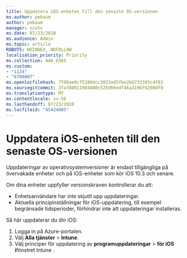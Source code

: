 ```yaml
---
title: Uppdatera iOS-enheten till den senaste OS-versionen
ms.author: pebaum
author: pebaum
manager: scotv
ms.date: 07/23/2020
ms.audience: Admin
ms.topic: article
ROBOTS: NOINDEX, NOFOLLOW
localization_priority: Priority
ms.collection: Adm_O365
ms.custom:
- "1124"
- "6700007"
ms.openlocfilehash: 7f08ae8cf5289dcc3833a85fbe2b6733393c4f83
ms.sourcegitcommit: 3fa780811984400c525d66edf46a3196f6290df0
ms.translationtype: MT
ms.contentlocale: sv-SE
ms.lasthandoff: 07/23/2020
ms.locfileid: "45424085"
---
```

# <a name="update-ios-device-to-latest-os-version"></a>Uppdatera iOS-enheten till den senaste OS-versionen

Uppdateringar av operativsystemversioner är endast tillgängliga på övervakade enheter och på iOS-enheter som kör iOS 10.3 och senare.

Om dina enheter uppfyller versionskraven kontrollerar du att:  
- Enhetsanvändare har inte skjutit upp uppdateringar.  
- Aktuella principinställningar för iOS-uppdatering, till exempel begränsade tidsperioder, förhindrar inte att uppdateringar installeras.

Så här uppdaterar du din iOS:

1. Logga in på Azure-portalen.
2. Välj **Alla tjänster**  >  **Intune**.
3. Välj principer för uppdatering av **programuppdateringar**  >  **för iOS i**fönstret Intune .